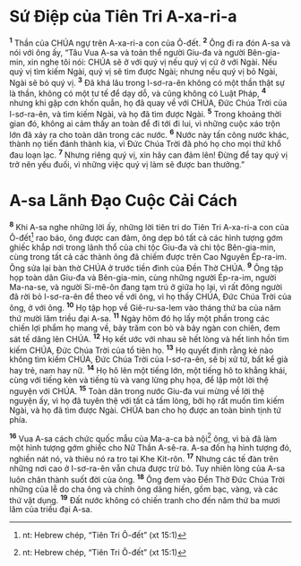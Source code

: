 

# Sứ Điệp của Tiên Tri A-xa-ri-a
<sup><b>1</b></sup> Thần của CHÚA ngự trên A-xa-ri-a con của Ô-đết. <sup><b>2</b></sup> Ông đi ra đón A-sa và nói với ông ấy, “Tâu Vua A-sa và toàn thể người Giu-đa và người Bên-gia-min, xin nghe tôi nói: CHÚA sẽ ở với quý vị nếu quý vị cứ ở với Ngài. Nếu quý vị tìm kiếm Ngài, quý vị sẽ tìm được Ngài; nhưng nếu quý vị bỏ Ngài, Ngài sẽ bỏ quý vị. <sup><b>3</b></sup> Đã khá lâu trong I-sơ-ra-ên không có một thần thật sự là thần, không có một tư tế để dạy dỗ, và cũng không có Luật Pháp, <sup><b>4</b></sup> nhưng khi gặp cơn khốn quẫn, họ đã quay về với CHÚA, Đức Chúa Trời của I-sơ-ra-ên, và tìm kiếm Ngài, và họ đã tìm được Ngài. <sup><b>5</b></sup> Trong khoảng thời gian đó, không ai cảm thấy an toàn để đi tới đi lui, vì những cuộc xáo trộn lớn đã xảy ra cho toàn dân trong các nước. <sup><b>6</b></sup> Nước này tấn công nước khác, thành nọ tiến đánh thành kia, vì Đức Chúa Trời đã phó họ cho mọi thứ khổ đau loạn lạc. <sup><b>7</b></sup> Nhưng riêng quý vị, xin hãy can đảm lên! Đừng để tay quý vị trở nên yếu đuối, vì những việc quý vị làm sẽ được ban thưởng.”

# A-sa Lãnh Đạo Cuộc Cải Cách
<sup><b>8</b></sup> Khi A-sa nghe những lời ấy, những lời tiên tri do Tiên Tri A-xa-ri-a con của Ô-đết[^1] rao báo, ông được can đảm, ông dẹp bỏ tất cả các hình tượng gớm ghiếc khắp nơi trong lãnh thổ của chi tộc Giu-đa và chi tộc Bên-gia-min, cùng trong tất cả các thành ông đã chiếm được trên Cao Nguyên Ép-ra-im. Ông sửa lại bàn thờ CHÚA ở trước tiền đình của Đền Thờ CHÚA. <sup><b>9</b></sup> Ông tập họp toàn dân Giu-đa và Bên-gia-min, cùng những người Ép-ra-im, người Ma-na-se, và người Si-mê-ôn đang tạm trú ở giữa họ lại, vì rất đông người đã rời bỏ I-sơ-ra-ên để theo về với ông, vì họ thấy CHÚA, Đức Chúa Trời của ông, ở với ông. <sup><b>10</b></sup> Họ tập họp về Giê-ru-sa-lem vào tháng thứ ba của năm thứ mười lăm triều đại A-sa. <sup><b>11</b></sup> Ngày hôm đó họ lấy một phần trong các chiến lợi phẩm họ mang về, bảy trăm con bò và bảy ngàn con chiên, đem sát tế dâng lên CHÚA. <sup><b>12</b></sup> Họ kết ước với nhau sẽ hết lòng và hết linh hồn tìm kiếm CHÚA, Đức Chúa Trời của tổ tiên họ. <sup><b>13</b></sup> Họ quyết định rằng kẻ nào không tìm kiếm CHÚA, Đức Chúa Trời của I-sơ-ra-ên, sẽ bị xử tử, bất kể già hay trẻ, nam hay nữ. <sup><b>14</b></sup> Họ hô lên một tiếng lớn, một tiếng hô to khẳng khái, cùng với tiếng kèn và tiếng tù và vang lừng phụ họa, để lập một lời thệ nguyện với CHÚA. <sup><b>15</b></sup> Toàn dân trong nước Giu-đa vui mừng về lời thệ nguyện ấy, vì họ đã tuyên thệ với tất cả tấm lòng, bởi họ rất muốn tìm kiếm Ngài, và họ đã tìm được Ngài. CHÚA ban cho họ được an toàn bình tịnh tứ phía.

<sup><b>16</b></sup> Vua A-sa cách chức quốc mẫu của Ma-a-ca bà nội[^1] ông, vì bà đã làm một hình tượng gớm ghiếc cho Nữ Thần A-sê-ra. A-sa đốn hạ hình tượng đó, nghiền nát nó, và thiêu nó ra tro tại Khe Kít-rôn. <sup><b>17</b></sup> Nhưng các tế đàn trên những nơi cao ở I-sơ-ra-ên vẫn chưa được trừ bỏ. Tuy nhiên lòng của A-sa luôn chân thành suốt đời của ông. <sup><b>18</b></sup> Ông đem vào Đền Thờ Đức Chúa Trời những của lễ do cha ông và chính ông dâng hiến, gồm bạc, vàng, và các thứ vật dụng. <sup><b>19</b></sup> Đất nước không có chiến tranh cho đến năm thứ ba mươi lăm của triều đại A-sa.

[^1]: nt: Hebrew chép, “Tiên Tri Ô-đết” (xt 15:1)
[^1]: nt: mẹ (từ này trong Hebrew có thể hiểu là bà nội, bà ngoại, bà cố, bà tổ, v.v.)
